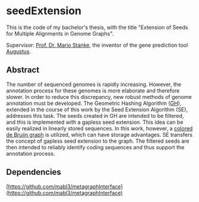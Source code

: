 # seedExtension
This is the code of my bachelor's thesis, with the title "Extension of Seeds for Multiple Alignments in Genome Graphs".


Supervisor: [Prof. Dr. Mario Stanke](https://math-inf.uni-greifswald.de/en/department/about-us/employees/prof-dr-mario-stanke-english/), the inventor of the gene prediction tool [Augustus](http://bioinf.uni-greifswald.de/augustus/).

## Abstract
The number of sequenced genomes is rapidly increasing. However, the annotation process for these genomes is more elaborate and therefore slower. In order to reduce this discrepancy, new robust methods of genome annotation must be developed. The Geometric Hashing Algorithm ([GH](https://pubmed.ncbi.nlm.nih.gov/35689182/)), extended in the course of this work by the Seed Extension Algorithm (SE), addresses this task. The seeds created in GH are intended to be filtered, and this is implemented with a gapless seed extension. This idea can be easily realized in linearly stored sequences. In this work, however, a [colored de Bruijn graph]([https://pubmed.ncbi.nlm.nih.gov/35689182/](https://academic.oup.com/bioinformatics/article/33/20/3181/2995815)) is utilized, which can have storage advantages. SE transfers the concept of gapless seed extension to the graph. The filtered seeds are then intended to reliably identify coding sequences and thus support the annotation process.

## Dependencies
[https://github.com/mabl3/metagraphInterface](https://github.com/mabl3/metagraphInterface)

